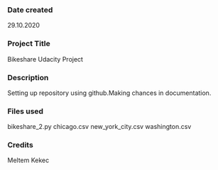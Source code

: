 ### Date created
29.10.2020

### Project Title
Bikeshare Udacity Project

### Description
Setting up repository using github.Making chances in documentation.

### Files used
bikeshare_2.py
chicago.csv
new_york_city.csv
washington.csv

### Credits
Meltem Kekec



